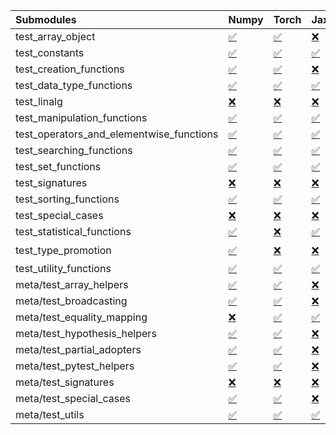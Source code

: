 | Submodules                               | Numpy                                                                                                                           | Torch                                                                                                                           | Jax                                                                                                                             | Tensorflow                                                                                                                      |
|:-----------------------------------------|:--------------------------------------------------------------------------------------------------------------------------------|:--------------------------------------------------------------------------------------------------------------------------------|:--------------------------------------------------------------------------------------------------------------------------------|:--------------------------------------------------------------------------------------------------------------------------------|
| test_array_object                        | <a href="https://github.com/unifyai/ivy/runs/8130525100?check_suite_focus=true" rel="noopener noreferrer" target="_blank">✅</a> | <a href="https://github.com/unifyai/ivy/runs/8130529069?check_suite_focus=true" rel="noopener noreferrer" target="_blank">✅</a> | <a href="https://github.com/unifyai/ivy/runs/8130533607?check_suite_focus=true" rel="noopener noreferrer" target="_blank">❌</a> | <a href="https://github.com/unifyai/ivy/runs/8130537216?check_suite_focus=true" rel="noopener noreferrer" target="_blank">✅</a> |
| test_constants                           | <a href="https://github.com/unifyai/ivy/runs/8130525298?check_suite_focus=true" rel="noopener noreferrer" target="_blank">✅</a> | <a href="https://github.com/unifyai/ivy/runs/8130529240?check_suite_focus=true" rel="noopener noreferrer" target="_blank">✅</a> | <a href="https://github.com/unifyai/ivy/runs/8130533747?check_suite_focus=true" rel="noopener noreferrer" target="_blank">✅</a> | <a href="https://github.com/unifyai/ivy/runs/8130537359?check_suite_focus=true" rel="noopener noreferrer" target="_blank">✅</a> |
| test_creation_functions                  | <a href="https://github.com/unifyai/ivy/runs/8130525412?check_suite_focus=true" rel="noopener noreferrer" target="_blank">✅</a> | <a href="https://github.com/unifyai/ivy/runs/8130529412?check_suite_focus=true" rel="noopener noreferrer" target="_blank">✅</a> | <a href="https://github.com/unifyai/ivy/runs/8130533900?check_suite_focus=true" rel="noopener noreferrer" target="_blank">❌</a> | <a href="https://github.com/unifyai/ivy/runs/8130537485?check_suite_focus=true" rel="noopener noreferrer" target="_blank">✅</a> |
| test_data_type_functions                 | <a href="https://github.com/unifyai/ivy/runs/8130525531?check_suite_focus=true" rel="noopener noreferrer" target="_blank">✅</a> | <a href="https://github.com/unifyai/ivy/runs/8130529592?check_suite_focus=true" rel="noopener noreferrer" target="_blank">✅</a> | <a href="https://github.com/unifyai/ivy/runs/8130534044?check_suite_focus=true" rel="noopener noreferrer" target="_blank">✅</a> | <a href="https://github.com/unifyai/ivy/runs/8130537641?check_suite_focus=true" rel="noopener noreferrer" target="_blank">✅</a> |
| test_linalg                              | <a href="https://github.com/unifyai/ivy/runs/8130525722?check_suite_focus=true" rel="noopener noreferrer" target="_blank">❌</a> | <a href="https://github.com/unifyai/ivy/runs/8130529781?check_suite_focus=true" rel="noopener noreferrer" target="_blank">❌</a> | <a href="https://github.com/unifyai/ivy/runs/8130534187?check_suite_focus=true" rel="noopener noreferrer" target="_blank">❌</a> | <a href="https://github.com/unifyai/ivy/runs/8130537886?check_suite_focus=true" rel="noopener noreferrer" target="_blank">❌</a> |
| test_manipulation_functions              | <a href="https://github.com/unifyai/ivy/runs/8130525863?check_suite_focus=true" rel="noopener noreferrer" target="_blank">✅</a> | <a href="https://github.com/unifyai/ivy/runs/8130530040?check_suite_focus=true" rel="noopener noreferrer" target="_blank">✅</a> | <a href="https://github.com/unifyai/ivy/runs/8130534329?check_suite_focus=true" rel="noopener noreferrer" target="_blank">✅</a> | <a href="https://github.com/unifyai/ivy/runs/8130538102?check_suite_focus=true" rel="noopener noreferrer" target="_blank">✅</a> |
| test_operators_and_elementwise_functions | <a href="https://github.com/unifyai/ivy/runs/8130526050?check_suite_focus=true" rel="noopener noreferrer" target="_blank">✅</a> | <a href="https://github.com/unifyai/ivy/runs/8130530212?check_suite_focus=true" rel="noopener noreferrer" target="_blank">✅</a> | <a href="https://github.com/unifyai/ivy/runs/8130534459?check_suite_focus=true" rel="noopener noreferrer" target="_blank">✅</a> | <a href="https://github.com/unifyai/ivy/runs/8130538243?check_suite_focus=true" rel="noopener noreferrer" target="_blank">✅</a> |
| test_searching_functions                 | <a href="https://github.com/unifyai/ivy/runs/8130526244?check_suite_focus=true" rel="noopener noreferrer" target="_blank">✅</a> | <a href="https://github.com/unifyai/ivy/runs/8130530359?check_suite_focus=true" rel="noopener noreferrer" target="_blank">✅</a> | <a href="https://github.com/unifyai/ivy/runs/8130534655?check_suite_focus=true" rel="noopener noreferrer" target="_blank">✅</a> | <a href="https://github.com/unifyai/ivy/runs/8130538401?check_suite_focus=true" rel="noopener noreferrer" target="_blank">✅</a> |
| test_set_functions                       | <a href="https://github.com/unifyai/ivy/runs/8130526346?check_suite_focus=true" rel="noopener noreferrer" target="_blank">✅</a> | <a href="https://github.com/unifyai/ivy/runs/8130530500?check_suite_focus=true" rel="noopener noreferrer" target="_blank">✅</a> | <a href="https://github.com/unifyai/ivy/runs/8130534777?check_suite_focus=true" rel="noopener noreferrer" target="_blank">✅</a> | <a href="https://github.com/unifyai/ivy/runs/8130538516?check_suite_focus=true" rel="noopener noreferrer" target="_blank">✅</a> |
| test_signatures                          | <a href="https://github.com/unifyai/ivy/runs/8130526608?check_suite_focus=true" rel="noopener noreferrer" target="_blank">❌</a> | <a href="https://github.com/unifyai/ivy/runs/8130530659?check_suite_focus=true" rel="noopener noreferrer" target="_blank">❌</a> | <a href="https://github.com/unifyai/ivy/runs/8130534918?check_suite_focus=true" rel="noopener noreferrer" target="_blank">❌</a> | <a href="https://github.com/unifyai/ivy/runs/8130538653?check_suite_focus=true" rel="noopener noreferrer" target="_blank">❌</a> |
| test_sorting_functions                   | <a href="https://github.com/unifyai/ivy/runs/8130526787?check_suite_focus=true" rel="noopener noreferrer" target="_blank">✅</a> | <a href="https://github.com/unifyai/ivy/runs/8130530865?check_suite_focus=true" rel="noopener noreferrer" target="_blank">✅</a> | <a href="https://github.com/unifyai/ivy/runs/8130535068?check_suite_focus=true" rel="noopener noreferrer" target="_blank">✅</a> | <a href="https://github.com/unifyai/ivy/runs/8130538824?check_suite_focus=true" rel="noopener noreferrer" target="_blank">✅</a> |
| test_special_cases                       | <a href="https://github.com/unifyai/ivy/runs/8130527067?check_suite_focus=true" rel="noopener noreferrer" target="_blank">❌</a> | <a href="https://github.com/unifyai/ivy/runs/8130531035?check_suite_focus=true" rel="noopener noreferrer" target="_blank">❌</a> | <a href="https://github.com/unifyai/ivy/runs/8130535226?check_suite_focus=true" rel="noopener noreferrer" target="_blank">❌</a> | <a href="https://github.com/unifyai/ivy/runs/8130539097?check_suite_focus=true" rel="noopener noreferrer" target="_blank">❌</a> |
| test_statistical_functions               | <a href="https://github.com/unifyai/ivy/runs/8130527274?check_suite_focus=true" rel="noopener noreferrer" target="_blank">✅</a> | <a href="https://github.com/unifyai/ivy/runs/8130531267?check_suite_focus=true" rel="noopener noreferrer" target="_blank">❌</a> | <a href="https://github.com/unifyai/ivy/runs/8130535368?check_suite_focus=true" rel="noopener noreferrer" target="_blank">✅</a> | <a href="https://github.com/unifyai/ivy/runs/8130539357?check_suite_focus=true" rel="noopener noreferrer" target="_blank">❌</a> |
| test_type_promotion                      | <a href="https://github.com/unifyai/ivy/runs/8130527433?check_suite_focus=true" rel="noopener noreferrer" target="_blank">✅</a> | <a href="https://github.com/unifyai/ivy/runs/8130531494?check_suite_focus=true" rel="noopener noreferrer" target="_blank">❌</a> | <a href="https://github.com/unifyai/ivy/runs/8130535500?check_suite_focus=true" rel="noopener noreferrer" target="_blank">❌</a> | <a href="https://github.com/unifyai/ivy/runs/8130539789?check_suite_focus=true" rel="noopener noreferrer" target="_blank">⌛</a> |
| test_utility_functions                   | <a href="https://github.com/unifyai/ivy/runs/8130527616?check_suite_focus=true" rel="noopener noreferrer" target="_blank">✅</a> | <a href="https://github.com/unifyai/ivy/runs/8130531699?check_suite_focus=true" rel="noopener noreferrer" target="_blank">✅</a> | <a href="https://github.com/unifyai/ivy/runs/8130535717?check_suite_focus=true" rel="noopener noreferrer" target="_blank">✅</a> | <a href="https://github.com/unifyai/ivy/runs/8130539941?check_suite_focus=true" rel="noopener noreferrer" target="_blank">✅</a> |
| meta/test_array_helpers                  | <a href="https://github.com/unifyai/ivy/runs/8130527810?check_suite_focus=true" rel="noopener noreferrer" target="_blank">✅</a> | <a href="https://github.com/unifyai/ivy/runs/8130531882?check_suite_focus=true" rel="noopener noreferrer" target="_blank">✅</a> | <a href="https://github.com/unifyai/ivy/runs/8130535831?check_suite_focus=true" rel="noopener noreferrer" target="_blank">❌</a> | <a href="https://github.com/unifyai/ivy/runs/8130540100?check_suite_focus=true" rel="noopener noreferrer" target="_blank">✅</a> |
| meta/test_broadcasting                   | <a href="https://github.com/unifyai/ivy/runs/8130527957?check_suite_focus=true" rel="noopener noreferrer" target="_blank">✅</a> | <a href="https://github.com/unifyai/ivy/runs/8130532065?check_suite_focus=true" rel="noopener noreferrer" target="_blank">✅</a> | <a href="https://github.com/unifyai/ivy/runs/8130536073?check_suite_focus=true" rel="noopener noreferrer" target="_blank">❌</a> | <a href="https://github.com/unifyai/ivy/runs/8130540272?check_suite_focus=true" rel="noopener noreferrer" target="_blank">✅</a> |
| meta/test_equality_mapping               | <a href="https://github.com/unifyai/ivy/runs/8130528067?check_suite_focus=true" rel="noopener noreferrer" target="_blank">❌</a> | <a href="https://github.com/unifyai/ivy/runs/8130532241?check_suite_focus=true" rel="noopener noreferrer" target="_blank">✅</a> | <a href="https://github.com/unifyai/ivy/runs/8130536192?check_suite_focus=true" rel="noopener noreferrer" target="_blank">✅</a> | <a href="https://github.com/unifyai/ivy/runs/8130540467?check_suite_focus=true" rel="noopener noreferrer" target="_blank">✅</a> |
| meta/test_hypothesis_helpers             | <a href="https://github.com/unifyai/ivy/runs/8130528197?check_suite_focus=true" rel="noopener noreferrer" target="_blank">✅</a> | <a href="https://github.com/unifyai/ivy/runs/8130532473?check_suite_focus=true" rel="noopener noreferrer" target="_blank">✅</a> | <a href="https://github.com/unifyai/ivy/runs/8130536347?check_suite_focus=true" rel="noopener noreferrer" target="_blank">❌</a> | <a href="https://github.com/unifyai/ivy/runs/8130540710?check_suite_focus=true" rel="noopener noreferrer" target="_blank">✅</a> |
| meta/test_partial_adopters               | <a href="https://github.com/unifyai/ivy/runs/8130528345?check_suite_focus=true" rel="noopener noreferrer" target="_blank">✅</a> | <a href="https://github.com/unifyai/ivy/runs/8130532644?check_suite_focus=true" rel="noopener noreferrer" target="_blank">✅</a> | <a href="https://github.com/unifyai/ivy/runs/8130536447?check_suite_focus=true" rel="noopener noreferrer" target="_blank">❌</a> | <a href="https://github.com/unifyai/ivy/runs/8130540953?check_suite_focus=true" rel="noopener noreferrer" target="_blank">✅</a> |
| meta/test_pytest_helpers                 | <a href="https://github.com/unifyai/ivy/runs/8130528495?check_suite_focus=true" rel="noopener noreferrer" target="_blank">✅</a> | <a href="https://github.com/unifyai/ivy/runs/8130532888?check_suite_focus=true" rel="noopener noreferrer" target="_blank">✅</a> | <a href="https://github.com/unifyai/ivy/runs/8130536583?check_suite_focus=true" rel="noopener noreferrer" target="_blank">❌</a> | <a href="https://github.com/unifyai/ivy/runs/8130541146?check_suite_focus=true" rel="noopener noreferrer" target="_blank">✅</a> |
| meta/test_signatures                     | <a href="https://github.com/unifyai/ivy/runs/8130528628?check_suite_focus=true" rel="noopener noreferrer" target="_blank">❌</a> | <a href="https://github.com/unifyai/ivy/runs/8130533088?check_suite_focus=true" rel="noopener noreferrer" target="_blank">❌</a> | <a href="https://github.com/unifyai/ivy/runs/8130536742?check_suite_focus=true" rel="noopener noreferrer" target="_blank">❌</a> | <a href="https://github.com/unifyai/ivy/runs/8130541285?check_suite_focus=true" rel="noopener noreferrer" target="_blank">❌</a> |
| meta/test_special_cases                  | <a href="https://github.com/unifyai/ivy/runs/8130528755?check_suite_focus=true" rel="noopener noreferrer" target="_blank">✅</a> | <a href="https://github.com/unifyai/ivy/runs/8130533301?check_suite_focus=true" rel="noopener noreferrer" target="_blank">✅</a> | <a href="https://github.com/unifyai/ivy/runs/8130536875?check_suite_focus=true" rel="noopener noreferrer" target="_blank">❌</a> | <a href="https://github.com/unifyai/ivy/runs/8130541425?check_suite_focus=true" rel="noopener noreferrer" target="_blank">✅</a> |
| meta/test_utils                          | <a href="https://github.com/unifyai/ivy/runs/8130528939?check_suite_focus=true" rel="noopener noreferrer" target="_blank">✅</a> | <a href="https://github.com/unifyai/ivy/runs/8130533452?check_suite_focus=true" rel="noopener noreferrer" target="_blank">✅</a> | <a href="https://github.com/unifyai/ivy/runs/8130537026?check_suite_focus=true" rel="noopener noreferrer" target="_blank">✅</a> | <a href="https://github.com/unifyai/ivy/runs/8130541649?check_suite_focus=true" rel="noopener noreferrer" target="_blank">✅</a> |